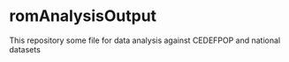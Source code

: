 # romAnalysisOutput
This repository some file for data analysis against CEDEFPOP and national datasets
